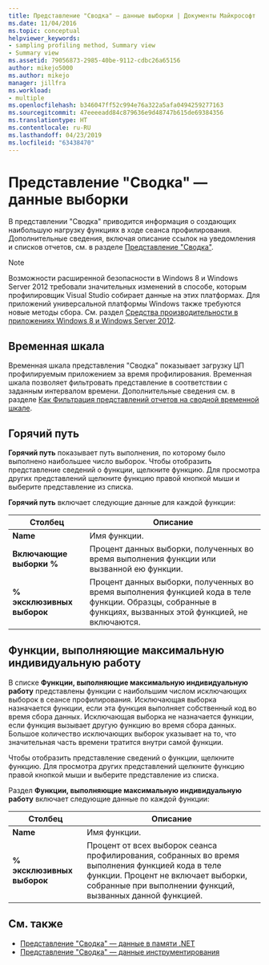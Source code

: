 ```yaml
---
title: Представление "Сводка" — данные выборки | Документы Майкрософт
ms.date: 11/04/2016
ms.topic: conceptual
helpviewer_keywords:
- sampling profiling method, Summary view
- Summary view
ms.assetid: 79056873-2985-40be-9112-cdbc26a65156
author: mikejo5000
ms.author: mikejo
manager: jillfra
ms.workload:
- multiple
ms.openlocfilehash: b346047ff52c994e76a322a5afa0494259277163
ms.sourcegitcommit: 47eeeeadd84c879636e9d48747b615de69384356
ms.translationtype: HT
ms.contentlocale: ru-RU
ms.lasthandoff: 04/23/2019
ms.locfileid: "63438470"
---
```

# <a name="summary-view---sampling-data"></a>Представление "Сводка" — данные выборки
В представлении "Сводка" приводится информация о создающих наибольшую нагрузку функциях в ходе сеанса профилирования. Дополнительные сведения, включая описание ссылок на уведомления и списков отчетов, см. в разделе [Представление "Сводка"](../profiling/summary-view.md).

> [!NOTE]
> Возможности расширенной безопасности в Windows 8 и Windows Server 2012 требовали значительных изменений в способе, которым профилировщик Visual Studio собирает данные на этих платформах. Для приложений универсальной платформы Windows также требуются новые методы сбора. См. раздел [Средства производительности в приложениях Windows 8 и Windows Server 2012](../profiling/performance-tools-on-windows-8-and-windows-server-2012-applications.md).

## <a name="timeline-graph"></a>Временная шкала
 Временная шкала представления "Сводка" показывает загрузку ЦП профилируемым приложением за время профилирования. Временная шкала позволяет фильтровать представление в соответствии с заданным интервалом времени. Дополнительные сведения см. в разделе [Как Фильтрация представлений отчетов на сводной временной шкале](../profiling/how-to-filter-report-views-from-the-summary-timeline.md).

## <a name="hot-path"></a>Горячий путь
 **Горячий путь** показывает путь выполнения, по которому было выполнено наибольшее число выборок. Чтобы отобразить представление сведений о функции, щелкните функцию. Для просмотра других представлений щелкните функцию правой кнопкой мыши и выберите представление из списка.

 **Горячий путь** включает следующие данные для каждой функции:

|Столбец|Описание|
|------------|-----------------|
|**Name**|Имя функции.|
|**Включающие выборки %**|Процент данных выборки, полученных во время выполнения функции или вызванной ею функции.|
|**% эксклюзивных выборок**|Процент данных выборки, полученных во время выполнения функцией кода в теле функции. Образцы, собранные в функциях, вызванных этой функцией, не включаются.|

## <a name="functions-doing-most-individual-work"></a>Функции, выполняющие максимальную индивидуальную работу
 В списке **Функции, выполняющие максимальную индивидуальную работу** представлены функции с наибольшим числом исключающих выборок в сеансе профилирования. Исключающая выборка назначается функции, если эта функция выполняет собственный код во время сбора данных. Исключающая выборка не назначается функции, если функция вызывает другую функцию во время сбора данных. Большое количество исключающих выборок указывает на то, что значительная часть времени тратится внутри самой функции.

 Чтобы отобразить представление сведений о функции, щелкните функцию. Для просмотра других представлений щелкните функцию правой кнопкой мыши и выберите представление из списка.

 Раздел **Функции, выполняющие максимальную индивидуальную работу** включает следующие данные по каждой функции:

|Столбец|Описание|
|------------|-----------------|
|**Name**|Имя функции.|
|**% эксклюзивных выборок**|Процент от всех выборок сеанса профилирования, собранных во время выполнения функцией кода в теле функции. Процент не включает выборки, собранные при выполнении функций, вызванных данной функцией.|

## <a name="see-also"></a>См. также
- [Представление "Сводка" — данные в памяти .NET](../profiling/summary-view-dotnet-memory-data.md)
- [Представление "Сводка" — данные инструментирования](../profiling/summary-view-instrumentation-data.md)